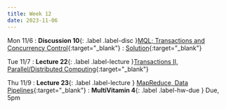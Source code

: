 ```yaml
---
title: Week 12
date: 2023-11-06
---
```


Mon 11/6
: **Discussion 10**{: .label .label-disc }[MQL; Transactions and Concurrency Control](https://drive.google.com/file/d/1wZVgj5sIEdaiyyqDgJx6hkzI2Rrkof-d/view?usp=sharing){:target="\_blank"}
  : [Solution](https://drive.google.com/file/d/1H7l-qltLOwk5cdf7_BOwLopKgu3jN_59/view?usp=drive_link){:target="\_blank"}

Tue 11/7
: **Lecture 22**{: .label .label-lecture }[Transactions II, Parallel/Distributed Computing](https://docs.google.com/presentation/d/1ByLSYNqtw1uVychEq498Su_0MeqbULIwugWPNwsuAhI/edit?usp=sharing){:target="\_blank"}

Thu 11/9
: **Lecture 23**{: .label .label-lecture } [MapReduce, Data Pipelines](https://docs.google.com/presentation/d/1yTX08cnIyS42aoN-ZF_YvTg9QNG5FhbRukfucGZrN9A/edit?usp=sharing){:target="\_blank"}
: **MultiVitamin 4**{: .label .label-hw-due } Due, 5pm
